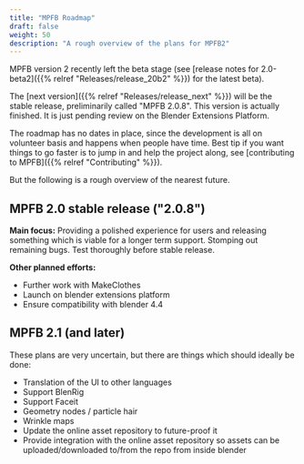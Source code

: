 ```yaml
---
title: "MPFB Roadmap"
draft: false
weight: 50
description: "A rough overview of the plans for MPFB2"
---
```


MPFB version 2 recently left the beta stage (see [release notes for 2.0-beta2]({{% relref "Releases/release_20b2" %}}) for the latest beta).

The [next version]({{% relref "Releases/release_next" %}}) will be the stable release, preliminarily called "MPFB 2.0.8". This version is actually
finished. It is just pending review on the Blender Extensions Platform.

The roadmap has no dates in place, since the development is all on volunteer basis and happens when people have time. Best tip if you
want things to go faster is to jump in and help the project along, see [contributing to MPFB]({{% relref "Contributing" %}}).

But the following is a rough overview of the nearest future.

## MPFB 2.0 stable release ("2.0.8")

**Main focus:** Providing a polished experience for users and releasing something which is viable for a longer term support. Stomping out remaining bugs. Test thoroughly before stable release.

**Other planned efforts:**

- Further work with MakeClothes
- Launch on blender extensions platform
- Ensure compatibility with blender 4.4

## MPFB 2.1 (and later)

These plans are very uncertain, but there are things which should ideally be done:

- Translation of the UI to other languages
- Support BlenRig
- Support Faceit
- Geometry nodes / particle hair
- Wrinkle maps
- Update the online asset repository to future-proof it
- Provide integration with the online asset repository so assets can be uploaded/downloaded to/from the repo from inside blender


